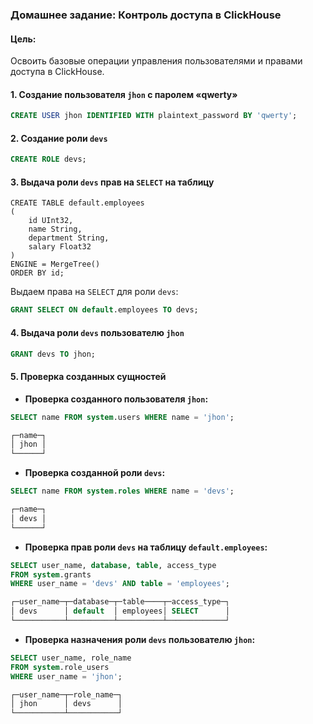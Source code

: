 ### Домашнее задание: Контроль доступа в ClickHouse

#### Цель:
Освоить базовые операции управления пользователями и правами доступа в ClickHouse.


#### 1. Создание пользователя `jhon` с паролем «qwerty»

```sql
CREATE USER jhon IDENTIFIED WITH plaintext_password BY 'qwerty';
```

#### 2. Создание роли `devs`

```sql
CREATE ROLE devs;
```

#### 3. Выдача роли `devs` прав на `SELECT` на таблицу

```
CREATE TABLE default.employees
(
    id UInt32,
    name String,
    department String,
    salary Float32
)
ENGINE = MergeTree()
ORDER BY id;
```
Выдаем права на `SELECT` для роли `devs`:

```sql
GRANT SELECT ON default.employees TO devs;
```

#### 4. Выдача роли `devs` пользователю `jhon`

```sql
GRANT devs TO jhon;
```

#### 5. Проверка созданных сущностей

- **Проверка созданного пользователя `jhon`:**

```sql
SELECT name FROM system.users WHERE name = 'jhon';

┌─name─┐
│ jhon │
└──────┘
```

- **Проверка созданной роли `devs`:**

```sql
SELECT name FROM system.roles WHERE name = 'devs';

┌─name─┐
│ devs │
└──────┘
```

- **Проверка прав роли `devs` на таблицу `default.employees`:**

```sql
SELECT user_name, database, table, access_type 
FROM system.grants 
WHERE user_name = 'devs' AND table = 'employees';

┌─user_name─┬─database─┬─table────┬─access_type─┐
│ devs      │ default  │ employees│ SELECT      │
└───────────┴──────────┴──────────┴─────────────┘
```

- **Проверка назначения роли `devs` пользователю `jhon`:**

```sql
SELECT user_name, role_name 
FROM system.role_users 
WHERE user_name = 'jhon';

┌─user_name─┬─role_name─┐
│ jhon      │ devs      │
└───────────┴───────────┘
```
